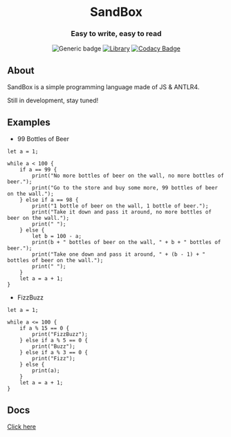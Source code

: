 <h1 align="center">SandBox</h1>
<h3 align="center">Easy to write, easy to read</h3>
<div align="center">
  
![Generic badge](https://img.shields.io/badge/Version-0.1.1-blue.svg)
[![Library](https://img.shields.io/badge/ANTLR_version-4.8.0-blueviolet)](https://www.antlr.org/)
[![Codacy Badge](https://app.codacy.com/project/badge/Grade/c637f71ed86f489e8100ce9dc6f04e45)](https://www.codacy.com/gh/redteadeveloper/SandBox/dashboard?utm_source=github.com&amp;utm_medium=referral&amp;utm_content=redteadeveloper/SandBox&amp;utm_campaign=Badge_Grade)

</div>

## About
SandBox is a simple programming language made of JS & ANTLR4.

Still in development, stay tuned!

## Examples

- 99 Bottles of Beer
```
let a = 1;

while a < 100 {
    if a == 99 {
        print("No more bottles of beer on the wall, no more bottles of beer.");
        print("Go to the store and buy some more, 99 bottles of beer on the wall.");
    } else if a == 98 {
        print("1 bottle of beer on the wall, 1 bottle of beer.");
        print("Take it down and pass it around, no more bottles of beer on the wall.");
        print(" ");
    } else {
        let b = 100 - a;
        print(b + " bottles of beer on the wall, " + b + " bottles of beer.");
        print("Take one down and pass it around, " + (b - 1) + " bottles of beer on the wall.");
        print(" ");
    }
    let a = a + 1;
}
```

- FizzBuzz
```
let a = 1;

while a <= 100 {
    if a % 15 == 0 {
        print("FizzBuzz");
    } else if a % 5 == 0 {
        print("Buzz");
    } else if a % 3 == 0 {
        print("Fizz");
    } else {
        print(a);
    }
    let a = a + 1;
}
```

## Docs
[Click here](https://github.com/redteadeveloper/SandBox/tree/main/docs)
